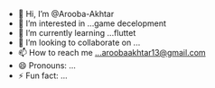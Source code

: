 - 👋 Hi, I’m @Arooba-Akhtar
- 👀 I’m interested in ...game decelopment
- 🌱 I’m currently learning ...fluttet
- 💞️ I’m looking to collaborate on ...
- 📫 How to reach me ...aroobaakhtar13@gmail.com
- 😄 Pronouns: ...
- ⚡ Fun fact: ...

<!---
Arooba-Akhtar/Arooba-Akhtar is a ✨ special ✨ repository because its `README.md` (this file) appears on your GitHub profile.
You can click the Preview link to take a look at your changes.
--->
